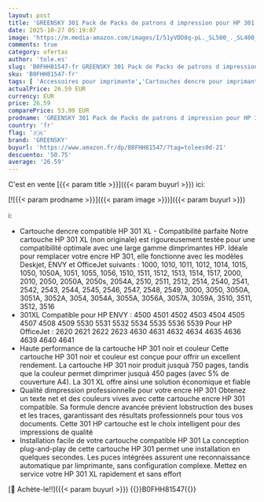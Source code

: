 ```yaml
---
layout: post
title: 'GREENSKY 301 Pack de Packs de patrons d impression pour HP 301 XL 301XL Patrons d imprimante pour HP Envy 4500 5530 4502 5534 5532 4504 DeskJet 2540 1010 1514 1510 2544 2549 OfficeJet 4630 2620 4634'
date: 2025-10-27 05:19:07
image: 'https://m.media-amazon.com/images/I/51yVDD8q-pL._SL500_._SL400_.jpg'
comments: true
category: ofertas
author: 'tole.es'
slug: 'B0FHH81547-fr GREENSKY 301 Pack de Packs de patrons d impression pour HP...'
sku: 'B0FHH81547-fr'
tags: [ 'Accessoires pour imprimante','Cartouches dencre pour imprimantes jet dencre','Imprimantes et accessoires','Informatique','greensky','🇫🇷', ]
actualPrice: 26.59 EUR
currency: EUR
price: 26.59
comparePrice: 53.99 EUR
prodname: 'GREENSKY 301 Pack de Packs de patrons d impression pour HP 301 XL 301XL Patrons d imprimante pour HP Envy 4500 5530 4502 5534 5532 4504 DeskJet 2540 1010 1514 1510 2544 2549 OfficeJet 4630 2620 4634'
country: 'fr'
flag: '🇫🇷'
brand: 'GREENSKY'
buyurl: 'https://www.amazon.fr/dp/B0FHH81547/?tag=tolees0d-21'
descuento: '50.75'
average: '26.59'
---
```


C'est en vente [{{< param title >}}]({{< param buyurl >}}) ici:

[![{{< param prodname >}}]({{< param image >}})]({{< param buyurl >}})

ℹ️:

- Cartouche dencre compatible HP 301 XL - Compatibilité parfaite Notre cartouche HP 301 XL (non originale) est rigoureusement testée pour une compatibilité optimale avec une large gamme dimprimantes HP. Idéale pour remplacer votre encre HP 301, elle fonctionne avec les modèles Deskjet, ENVY et OfficeJet suivants : 1000, 1010, 1011, 1012, 1014, 1015, 1050, 1050A, 1051, 1055, 1056, 1510, 1511, 1512, 1513, 1514, 1517, 2000, 2010, 2050, 2050A, 2050s, 2054A, 2510, 2511, 2512, 2514, 2540, 2541, 2542, 2543, 2544, 2545, 2546, 2547, 2548, 2549, 3000, 3050, 3050A, 3051A, 3052A, 3054, 3054A, 3055A, 3056A, 3057A, 3059A, 3510, 3511, 3512, 3516
- 301XL Compatible pour HP ENVY : 4500 4501 4502 4503 4504 4505 4507 4508 4509 5530 5531 5532 5534 5535 5536 5539 Pour HP OfficeJet : 2620 2621 2622 2623 4630 4631 4632 4634 4635 4636 4639 4640 4641
- Haute performance de la cartouche HP 301 noir et couleur Cette cartouche HP 301 noir et couleur est conçue pour offrir un excellent rendement. La cartouche HP 301 noir produit jusquà 750 pages, tandis que la couleur permet dimprimer jusquà 450 pages (avec 5% de couverture A4). La 301 XL offre ainsi une solution économique et fiable
- Qualité dimpression professionnelle pour votre encre HP 301 Obtenez un texte net et des couleurs vives avec cette cartouche encre HP 301 compatible. Sa formule dencre avancée prévient lobstruction des buses et les traces, garantissant des résultats professionnels pour tous vos documents. Cette 301 HP cartouche est le choix intelligent pour des impressions de qualité
- Installation facile de votre cartouche compatible HP 301 La conception plug-and-play de cette cartouche HP 301 permet une installation en quelques secondes. Les puces intégrées assurent une reconnaissance automatique par limprimante, sans configuration complexe. Mettez en service votre HP 301 XL rapidement et sans effort

[🛒 Achète-le!!]({{< param buyurl >}})
{{<world>}}B0FHH81547{{</world>}}
